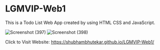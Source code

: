 # LGMVIP-Web1
This is a Todo List  Web App created by using HTML CSS and JavaScript.

![Screenshot (397)](https://user-images.githubusercontent.com/109847442/198204445-45204fea-9957-4be5-b166-73ad2747595e.png)
![Screenshot (398)](https://user-images.githubusercontent.com/109847442/198204485-d4e65e38-8bde-4d4f-b4af-99d2fe68c0ee.png)


Click to Visit Website: https://shubhambhutekar.github.io/LGMVIP-Web1/
